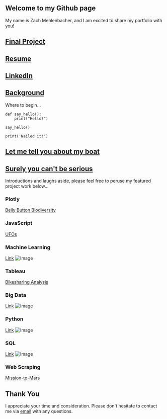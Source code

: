 ## Welcome to my Github page

My name is Zach Mehlenbacher, and I am excited to share my portfolio with you!

## [Final Project](url)

## [Resume](url)

## [LinkedIn](https://www.linkedin.com/in/mehlenbacher/)

## [Background](https://youtu.be/jZOywn1qArI?t=12)

Where to begin...

```
def say_hello():
    print("Hello!")
    
say_hello()

print('Nailed it!')
```
## [Let me tell you about my boat](https://youtu.be/d1RnYfFZK2k)
## [Surely you can't be serious](https://youtu.be/B_XuPXGMpLA)

Introductions and laughs aside, please feel free to peruse my featured project work below...

### Plotly
[Belly Button Biodiversity](https://stovepipe.github.io/Belly_Button_Bacteria_Dashboard/)


### JavaScript
[UFOs](https://stovepipe.github.io/UFOs/)


### Machine Learning
[Link](url)
![Image](src)

### Tableau
[Bikesharing Analysis](https://public.tableau.com/app/profile/zach.mehlenbacher/viz/BikesharingAnalysis_16468505514540/CitibikeAnalysis)

### Big Data
[Link](url)
![Image](src)

### Python
[Link](url)
![Image](src)

### SQL
[Link](url)
![Image](src)

### Web Scraping
[Mission-to-Mars](https://stovepipe.github.io/Mission-to-Mars/)

## Thank You
I appreciate your time and consideration. Please don't hesitate to contact me via [email](mailto:zach.mehlenbacher@gmail.com) with any questions.
